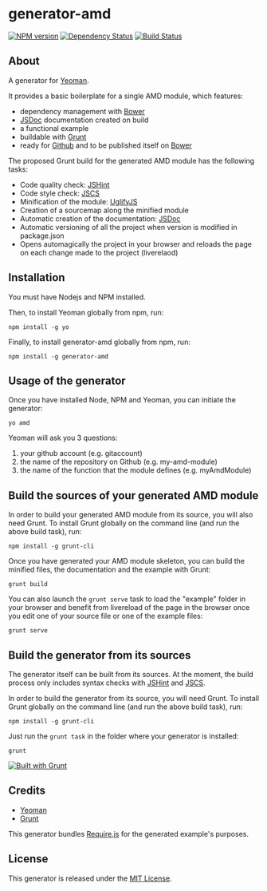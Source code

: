 generator-amd 
=============


[![NPM version](https://img.shields.io/npm/v/generator-amd.svg)](https://www.npmjs.com/package/generator-amd)
[![Dependency Status](https://david-dm.org/t1st3/generator-amd.png?theme=shields.io)](https://david-dm.org/t1st3/generator-amd)
[![Build Status](https://travis-ci.org/T1st3/generator-amd.png?branch=master)](https://travis-ci.org/T1st3/generator-amd)


About
-----------

A generator for [Yeoman](http://yeoman.io).

It provides a basic boilerplate for a single AMD module, which features:

* dependency management with [Bower](http://bower.io)
* [JSDoc](http://usejsdoc.org) documentation created on build
* a functional example
* buildable with [Grunt](http://gruntjs.com)
* ready for [Github](https://github.com) and to be published itself on [Bower](http://bower.io)


The proposed Grunt build for the generated AMD module has the following tasks:

* Code quality check: [JSHint](http://jshint.com)
* Code style check: [JSCS](https://npmjs.org/package/jscs)
* Minification of the module: [UglifyJS](http://marijn.haverbeke.nl/uglifyjs)
* Creation of a sourcemap along the minified module
* Automatic creation of the documentation: [JSDoc](http://usejsdoc.org)
* Automatic versioning of all the project when version is modified in package.json
* Opens automagically the project in your browser and reloads the page on each change made to the project (liverelaod)


Installation
-----------

You must have Nodejs and NPM installed. 

Then, to install Yeoman globally from npm, run:

```
npm install -g yo
```

Finally, to install generator-amd globally from npm, run:

```
npm install -g generator-amd
```




Usage of the generator
-----------

Once you have installed Node, NPM and Yeoman, you can initiate the generator:

```
yo amd
```

Yeoman will ask you 3 questions:

1. your github account (e.g. gitaccount)
2. the name of the repository on Github (e.g. my-amd-module)
3. the name of the function that the module defines (e.g. myAmdModule)


Build the sources of your generated AMD module
-----------

In order to build your generated AMD module from its source, you will also need Grunt. To install Grunt globally on the command line (and run the above build task), run:

```
npm install -g grunt-cli
```

Once you have generated your AMD module skeleton, you can build the minified files, the documentation and the example with Grunt:

```
grunt build
```

You can also launch the `grunt serve` task to load the "example" folder in your browser and benefit from livereload of the page in the browser once you edit one of your source file or one of the example files:

```
grunt serve
```


Build the generator from its sources
-----------

The generator itself can be built from its sources. At the moment, the build process only includes syntax checks with [JSHint](http://jshint.com) and [JSCS](https://npmjs.org/package/jscs).

In order to build the generator from its source, you will need Grunt. To install Grunt globally on the command line (and run the above build task), run:

```
npm install -g grunt-cli
```

Just run the `grunt task` in the folder where your generator is installed:

```
grunt
```

[![Built with Grunt](https://cdn.gruntjs.com/builtwith.png)](http://gruntjs.com/)



Credits
-----------

* [Yeoman](http://yeoman.io)
* [Grunt](http://gruntjs.com)

This generator bundles [Require.js](http://requirejs.org/) for the generated example's purposes.



License
-----------

This generator is released under the [MIT License](https://github.com/T1st3/generator-amd/blob/master/LICENSE).
